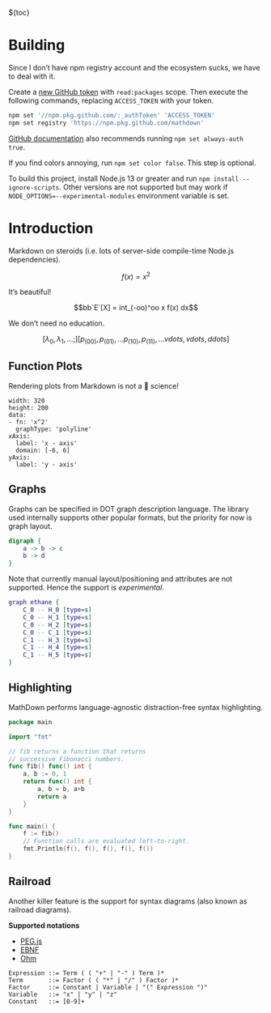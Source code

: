 ${toc}

# Building

Since I don’t have npm registry account and the ecosystem sucks, we have to deal with it.

Create a [new GitHub token](https://github.com/settings/tokens/new) with `read:packages` scope.
Then execute the following commands, replacing `ACCESS_TOKEN` with your token.

```sh
npm set '//npm.pkg.github.com/:_authToken' 'ACCESS_TOKEN'
npm set registry 'https://npm.pkg.github.com/mathdown'
```

[GitHub documentation](https://help.github.com/en/actions/language-and-framework-guides/publishing-nodejs-packages#publishing-packages-to-github-packages) also recommends running `npm set always-auth true`.

If you find colors annoying, run `npm set color false`. This step is optional.

To build this project, install Node.js 13 or greater and run `npm install --ignore-scripts`.
Other versions are not supported but may work if `NODE_OPTIONS=--experimental-modules` environment variable is set.

# Introduction

Markdown on steroids (i.e. lots of server-side compile-time Node.js dependencies).

```math
f(x) = x^2
```

It’s beautiful!

```math
bb`E`[X] = int_(-oo)^oo x f(x) dx
```

We don’t need no education.

```math
[λ_0, λ_1, ...;]
[p_(0 0), p_(0 1), ...
 p_(1 0), p_(1 1), ...
 vdots, vdots, ddots]
```

## Function Plots

Rendering plots from Markdown is not a :rocket: science!

```function-plot
width: 320
height: 200
data:
- fn: 'x^2'
  graphType: 'polyline'
xAxis:
  label: 'x - axis'
  domain: [-6, 6]
yAxis:
  label: 'y - axis'
```

## Graphs

Graphs can be specified in DOT graph description language. The library used internally supports other popular formats, but the priority for now is graph layout.

```dot
digraph {
	a -> b -> c
	b -> d
}
```

Note that currently manual layout/positioning and attributes are not supported. Hence the support is *experimental*.

```dot
graph ethane {
	C_0 -- H_0 [type=s]
	C_0 -- H_1 [type=s]
	C_0 -- H_2 [type=s]
	C_0 -- C_1 [type=s]
	C_1 -- H_3 [type=s]
	C_1 -- H_4 [type=s]
	C_1 -- H_5 [type=s]
}
```

## Highlighting

MathDown performs language-agnostic distraction-free syntax highlighting.

```go
package main

import "fmt"

// fib returns a function that returns
// successive Fibonacci numbers.
func fib() func() int {
	a, b := 0, 1
	return func() int {
		a, b = b, a+b
		return a
	}
}

func main() {
	f := fib()
	// Function calls are evaluated left-to-right.
	fmt.Println(f(), f(), f(), f(), f())
}
```

## Railroad

Another killer feature is the support for syntax diagrams (also known as railroad diagrams).

__Supported notations__

- [PEG.js](https://pegjs.org/)
- [EBNF](https://www.w3.org/TR/2004/REC-xml11-20040204/#sec-notation)
- [Ohm](https://github.com/harc/ohm)

```ebnf
Expression ::= Term ( ( "+" | "-" ) Term )*
Term       ::= Factor ( ( "*" | "/" ) Factor )*
Factor     ::= Constant | Variable | "(" Expression ")"
Variable   ::= "x" | "y" | "z"
Constant   ::= [0-9]+
```
